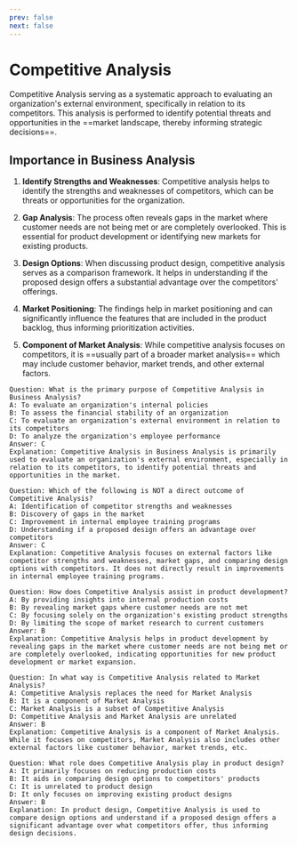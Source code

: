 ```yaml
---
prev: false
next: false
---
```


# Competitive Analysis

Competitive Analysis serving as a systematic approach to evaluating an organization's external environment, specifically in relation to its competitors. This analysis is performed to identify potential threats and opportunities in the ==market landscape, thereby informing strategic decisions==.

## Importance in Business Analysis

1. **Identify Strengths and Weaknesses**: Competitive analysis helps to identify the strengths and weaknesses of competitors, which can be threats or opportunities for the organization.

2. **Gap Analysis**: The process often reveals gaps in the market where customer needs are not being met or are completely overlooked. This is essential for product development or identifying new markets for existing products.

3. **Design Options**: When discussing product design, competitive analysis serves as a comparison framework. It helps in understanding if the proposed design offers a substantial advantage over the competitors' offerings.

4. **Market Positioning**: The findings help in market positioning and can significantly influence the features that are included in the product backlog, thus informing prioritization activities.

5. **Component of Market Analysis**: While competitive analysis focuses on competitors, it is ==usually part of a broader market analysis== which may include customer behavior, market trends, and other external factors.

```quiz
Question: What is the primary purpose of Competitive Analysis in Business Analysis?
A: To evaluate an organization's internal policies
B: To assess the financial stability of an organization
C: To evaluate an organization's external environment in relation to its competitors
D: To analyze the organization's employee performance
Answer: C
Explanation: Competitive Analysis in Business Analysis is primarily used to evaluate an organization's external environment, especially in relation to its competitors, to identify potential threats and opportunities in the market.

Question: Which of the following is NOT a direct outcome of Competitive Analysis?
A: Identification of competitor strengths and weaknesses
B: Discovery of gaps in the market
C: Improvement in internal employee training programs
D: Understanding if a proposed design offers an advantage over competitors
Answer: C
Explanation: Competitive Analysis focuses on external factors like competitor strengths and weaknesses, market gaps, and comparing design options with competitors. It does not directly result in improvements in internal employee training programs.

Question: How does Competitive Analysis assist in product development?
A: By providing insights into internal production costs
B: By revealing market gaps where customer needs are not met
C: By focusing solely on the organization's existing product strengths
D: By limiting the scope of market research to current customers
Answer: B
Explanation: Competitive Analysis helps in product development by revealing gaps in the market where customer needs are not being met or are completely overlooked, indicating opportunities for new product development or market expansion.

Question: In what way is Competitive Analysis related to Market Analysis?
A: Competitive Analysis replaces the need for Market Analysis
B: It is a component of Market Analysis
C: Market Analysis is a subset of Competitive Analysis
D: Competitive Analysis and Market Analysis are unrelated
Answer: B
Explanation: Competitive Analysis is a component of Market Analysis. While it focuses on competitors, Market Analysis also includes other external factors like customer behavior, market trends, etc.

Question: What role does Competitive Analysis play in product design?
A: It primarily focuses on reducing production costs
B: It aids in comparing design options to competitors' products
C: It is unrelated to product design
D: It only focuses on improving existing product designs
Answer: B
Explanation: In product design, Competitive Analysis is used to compare design options and understand if a proposed design offers a significant advantage over what competitors offer, thus informing design decisions.
```
